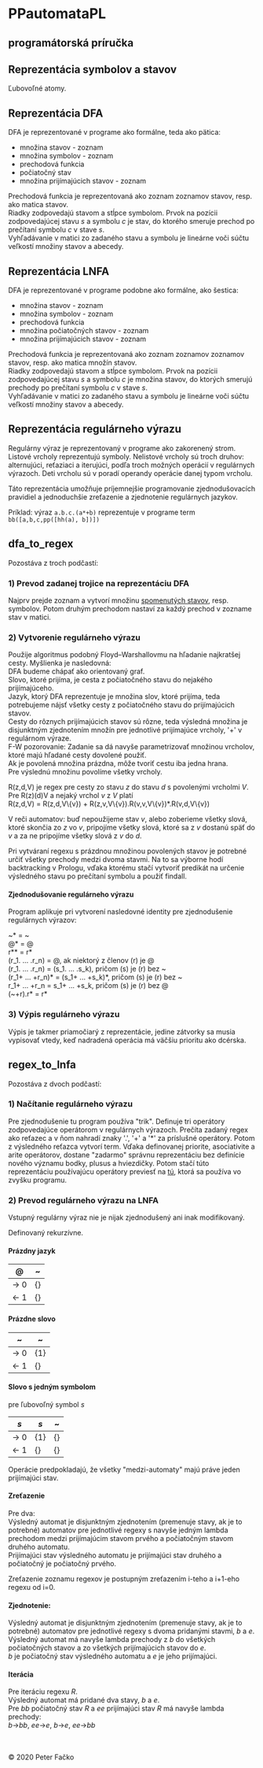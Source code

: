 # PPautomataPL

## programátorská príručka

## Reprezentácia symbolov a stavov

Ľubovoľné atomy.

## Reprezentácia DFA

DFA je reprezentované v programe ako formálne, teda ako pätica:
* množina stavov - zoznam
* množina symbolov - zoznam
* prechodová funkcia
* počiatočný stav
* množina prijímajúcich stavov - zoznam

Prechodová funkcia je reprezentovaná ako zoznam zoznamov stavov, resp. ako matica stavov.\
Riadky zodpovedajú stavom a stĺpce symbolom. Prvok na pozícii zodpovedajúcej stavu *s* a symbolu *c* je stav, do ktorého smeruje prechod po prečítaní symbolu *c* v stave *s*.\
Vyhľadávanie v matici zo zadaného stavu a symbolu je lineárne voči súčtu veľkostí množiny stavov a abecedy.

## Reprezentácia LNFA

DFA je reprezentované v programe podobne ako formálne, ako šestica:
* množina stavov - zoznam
* množina symbolov - zoznam
* prechodová funkcia
* množina počiatočných stavov - zoznam
* množina prijímajúcich stavov - zoznam

Prechodová funkcia je reprezentovaná ako zoznam zoznamov zoznamov stavov, resp. ako matica množín stavov.\
Riadky zodpovedajú stavom a stĺpce symbolom. Prvok na pozícii zodpovedajúcej stavu *s* a symbolu *c* je množina stavov, do ktorých smerujú prechody po prečítaní symbolu *c* v stave *s*.\
Vyhľadávanie v matici zo zadaného stavu a symbolu je lineárne voči súčtu veľkostí množiny stavov a abecedy.

## Reprezentácia regulárneho výrazu

Regulárny výraz je reprezentovaný v programe ako zakorenený strom.\
Listové vrcholy reprezentujú symboly. Nelistové vrcholy sú troch druhov: alternujúci, reťaziaci a iterujúci, podľa troch možných operácií v regulárnych výrazoch. Deti vrcholu sú v poradí operandy operácie danej typom vrcholu.

Táto reprezentácia umožňuje príjemnejšie programovanie zjednodušovacích pravidiel a jednoduchšie zreťazenie a zjednotenie regulárnych jazykov.

Príklad: výraz `a.b.c.(a*+b)` reprezentuje v programe term `bb([a,b,c,pp([hh(a), b])])`

## dfa_to_regex

Pozostáva z troch podčastí:

### 1) Prevod zadanej trojice na reprezentáciu DFA

Najprv prejde zoznam a vytvorí množinu [spomenutých stavov](manual.md#stavy), resp. symbolov. Potom druhým prechodom nastaví za každý prechod v zozname stav v matici.

### 2) Vytvorenie regulárneho výrazu

Použije algoritmus podobný Floyd–Warshallovmu na hľadanie najkratšej cesty. Myšlienka je nasledovná:\
DFA budeme chápať ako orientovaný graf.\
Slovo, ktoré prijíma, je cesta z počiatočného stavu do nejakého prijímajúceho.\
Jazyk, ktorý DFA reprezentuje je množina slov, ktoré prijíma, teda potrebujeme nájsť všetky cesty z počiatočného stavu do prijímajúcich stavov.\
Cesty do rôznych prijímajúcich stavov sú rôzne, teda výsledná množina je disjunktným zjednotením množín pre jednotlivé prijímajúce vrcholy, '+' v regulárnom výraze.\
F-W pozorovanie: Zadanie sa dá navyše parametrizovať množinou vrcholov, ktoré majú hľadané cesty dovolené použiť.\
Ak je povolená množina prázdna, môže tvoriť cestu iba jedna hrana.\
Pre výslednú množinu povolíme všetky vrcholy.

R(z,d,V) je regex pre cesty zo stavu *z* do stavu *d* s povolenými vrcholmi *V*.\
Pre R(z)(d)V a nejaký vrchol *v* z *V* platí\
R(z,d,V) = R(z,d,V\\{v}) + R(z,v,V\\{v}).R(v,v,V\\{v})*.R(v,d,V\\{v})

V reči automatov: buď nepoužijeme stav *v*, alebo zoberieme všetky slová, ktoré skončia zo *z* vo *v*, pripojíme všetky slová, ktoré sa z *v* dostanú späť do *v* a za ne pripojíme všetky slová z *v* do *d*.

Pri vytváraní regexu s prázdnou množinou povolených stavov je potrebné určiť všetky prechody medzi dvoma stavmi. Na to sa výborne hodí backtracking v Prologu, vďaka ktorému stačí vytvoriť predikát na určenie výsledného stavu po prečítaní symbolu a použiť findall.

#### Zjednodušovanie regulárneho výrazu

Program aplikuje pri vytvorení nasledovné identity pre zjednodušenie regulárnych výrazov:

~* = ~\
@* = @\
r** = r*\
(r_1. ... .r_n) = @, ak niektorý z členov (r) je @\
(r_1. ... .r_n) = (s_1. ... .s_k), pričom (s) je (r) bez \~\
(r_1+ ... +r_n)\* = (s_1+ ... +s_k)\*, pričom (s) je (r) bez \~\
r_1+ ... +r_n = s_1+ ... +s_k, pričom (s) je (r) bez @\
(\~+r).r* = r*

### 3) Výpis regulárneho výrazu

Výpis je takmer priamočiarý z reprezentácie, jedine zátvorky sa musia vypisovať vtedy, keď nadradená operácia má väčšiu prioritu ako dcérska.

## regex_to_lnfa

Pozostáva z dvoch podčastí:

### 1) Načítanie regulárneho výrazu

Pre zjednodušenie tu program používa "trik". Definuje tri operátory zodpovedajúce operátorom v regulárnych výrazoch. Prečíta zadaný regex ako reťazec a v ňom nahradí znaky '.', '+' a '*' za príslušné operátory. Potom z výsledného reťazca vytvorí term. Vďaka definovanej priorite, asociativite a arite operátorov, dostane "zadarmo" správnu reprezentáciu bez definície nového významu bodky, plusus a hviezdičky. Potom stačí túto reprezentáciu používajúcu operátory previesť na [tú](#reprezentácia-regulárneho-výrazu), ktorá sa používa vo zvyšku programu.

### 2) Prevod regulárneho výrazu na LNFA

Vstupný regulárny výraz nie je nijak zjednodušený ani inak modifikovaný.

Definovaný rekurzívne.

#### Prázdny jazyk

| @    | ~  |
| ---- | -- |
| -> 0 | {} |
| <- 1 | {} |

#### Prázdne slovo

| ~    | ~   |
| ---- | --- |
| -> 0 | {1} |
| <- 1 | {}  |

#### Slovo s jedným symbolom

pre ľubovoľný symbol *s*

| *s*  | *s* | ~   |
| ---- | --- | --- |
| -> 0 | {1} | {}  |
| <- 1 | {}  | {}  |

Operácie predpokladajú, že všetky "medzi-automaty" majú práve jeden prijímajúci stav.

#### Zreťazenie

Pre dva:\
Výsledný automat je disjunktným zjednotením (premenuje stavy, ak je to potrebné) automatov pre jednotlivé regexy s navyše jedným lambda prechodom medzi prijímajúcim stavom prvého a počiatočným stavom druhého automatu.\
Prijímajúci stav výsledného automatu je prijímajúci stav druhého a počiatočný je počiatočný prvého.

Zreťazenie zoznamu regexov je postupným zreťazením i-teho a i+1-eho regexu od i=0.

#### Zjednotenie:

Výsledný automat je disjunktným zjednotením (premenuje stavy, ak je to potrebné) automatov pre jednotlivé regexy s dvoma pridanými stavmi, *b* a *e*.\
Výsledný automat má navyše lambda prechody z *b* do všetkých počiatočných stavov a zo všetkých prijímajúcich stavov do *e*.\
*b* je počiatočný stav výsledného automatu a *e* je jeho prijímajúci.

#### Iterácia

Pre iteráciu regexu *R*.\
Výsledný automat má pridané dva stavy, *b* a *e*.\
Pre *bb* počiatočný stav *R* a *ee* prijímajúci stav *R* má navyše lambda prechody:\
*b*->*bb*, *ee*->*e*, *b*->*e*, *ee*->*bb*

\
\
© 2020 Peter Fačko
